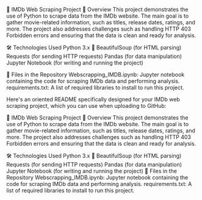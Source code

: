 🎥 IMDb Web Scraping Project
📖 Overview
This project demonstrates the use of Python to scrape data from the IMDb website. The main goal is to gather movie-related information, such as titles, release dates, ratings, and more. The project also addresses challenges such as handling HTTP 403 Forbidden errors and ensuring that the data is clean and ready for analysis.

🛠 Technologies Used
Python 3.x 🐍
BeautifulSoup (for HTML parsing)
Requests (for sending HTTP requests)
Pandas (for data manipulation)
Jupyter Notebook (for writing and running the project)

📂 Files in the Repository
Webscrapping_IMDB.ipynb: Jupyter notebook containing the code for scraping IMDb data and performing analysis.
requirements.txt: A list of required libraries to install to run this project.


Here's an oriented README specifically designed for your IMDb web scraping project, which you can use when uploading to GitHub:

🎥 IMDb Web Scraping Project
📖 Overview
This project demonstrates the use of Python to scrape data from the IMDb website. The main goal is to gather movie-related information, such as titles, release dates, ratings, and more. The project also addresses challenges such as handling HTTP 403 Forbidden errors and ensuring that the data is clean and ready for analysis.

🛠 Technologies Used
Python 3.x 🐍
BeautifulSoup (for HTML parsing)
Requests (for sending HTTP requests)
Pandas (for data manipulation)
Jupyter Notebook (for writing and running the project)
📂 Files in the Repository
Webscrapping_IMDB.ipynb: Jupyter notebook containing the code for scraping IMDb data and performing analysis.
requirements.txt: A list of required libraries to install to run this project.

